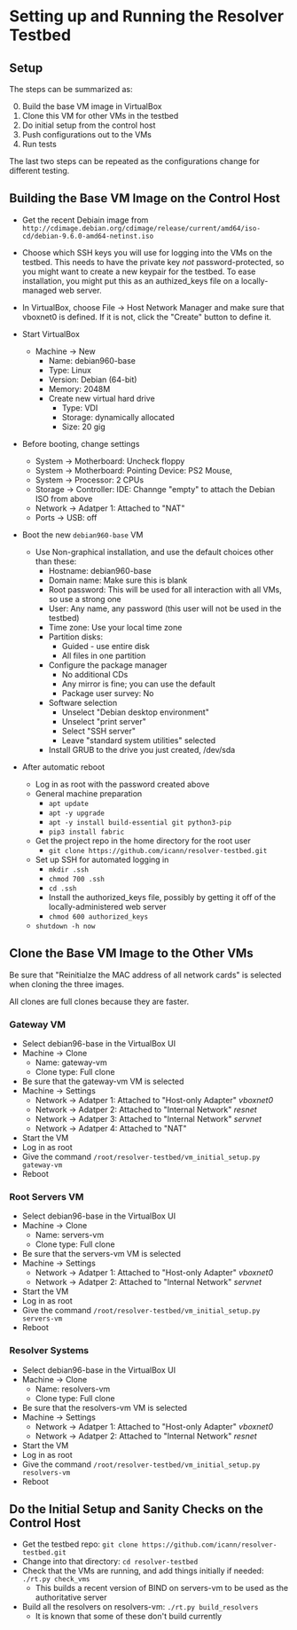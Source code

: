 # Setting up and Running the Resolver Testbed

## Setup

The steps can be summarized as:

0. Build the base VM image in VirtualBox
0. Clone this VM for other VMs in the testbed
0. Do initial setup from the control host
0. Push configurations out to the VMs
0. Run tests

The last two steps can be repeated as the configurations change for different testing.

## Building the Base VM Image on the Control Host

* Get the recent Debiain image from `http://cdimage.debian.org/cdimage/release/current/amd64/iso-cd/debian-9.6.0-amd64-netinst.iso`

* Choose which SSH keys you will use for logging into the VMs on the testbed.
This needs to have the private key _not_ password-protected, so you might want to create a new keypair for the testbed.
To ease installation, you might put this as an authized_keys file on a locally-managed web server.

* In VirtualBox, choose File &rarr; Host Network Manager and make sure that vboxnet0 is defined. If it is not,
click the "Create" button to define it.

* Start VirtualBox
	* Machine &rarr; New
		* Name: debian960-base
		* Type: Linux
		* Version: Debian (64-bit)
		* Memory: 2048M
		* Create new virtual hard drive
			* Type: VDI
			* Storage: dynamically allocated
			* Size: 20 gig

* Before booting, change settings
	* System &rarr; Motherboard: Uncheck floppy
	* System &rarr; Motherboard: Pointing Device: PS2 Mouse, 
	* System &rarr; Processor: 2 CPUs
	* Storage &rarr; Controller: IDE: Channge "empty" to attach the Debian ISO from above
	* Network &rarr; Adatper 1: Attached to "NAT"
	* Ports &rarr; USB: off

* Boot the new `debian960-base` VM
	* Use Non-graphical installation, and use the default choices other than these:
		* Hostname: debian960-base
		* Domain name: Make sure this is blank
		* Root password: This will be used for all interaction with all VMs, so use a strong one
		* User: Any name, any password (this user will not be used in the testbed)
		* Time zone: Use your local time zone
		* Partition disks:
			* Guided - use entire disk
			* All files in one partition
		* Configure the package manager
			* No additional CDs
			* Any mirror is fine; you can use the default
			* Package user survey: No
		* Software selection
			* Unselect "Debian desktop environment"
			* Unselect "print server"
			* Select "SSH server"
			* Leave "standard system utilities" selected
		* Install GRUB to the drive you just created, /dev/sda

* After automatic reboot
	* Log in as root with the password created above
	* General machine preparation
		* `apt update`
		* `apt -y upgrade`
		* `apt -y install build-essential git python3-pip`
		* `pip3 install fabric`
	* Get the project repo in the home directory for the root user
		* `git clone https://github.com/icann/resolver-testbed.git`
	* Set up SSH for automated logging in
		* `mkdir .ssh`
		* `chmod 700 .ssh`
		* `cd .ssh`
		* Install the authorized_keys file, possibly by getting it off of the locally-administered web server
		* `chmod 600 authorized_keys`
	* `shutdown -h now`

## Clone the Base VM Image to the Other VMs

Be sure that "Reinitialze the MAC address of all network cards" is selected when cloning the three images.

All clones are full clones because they are faster.

### Gateway VM

* Select debian96-base in the VirtualBox UI
* Machine &rarr; Clone
	* Name: gateway-vm
	* Clone type: Full clone
* Be sure that the gateway-vm VM is selected
* Machine &rarr; Settings
	* Network &rarr; Adatper 1: Attached to "Host-only Adapter" _vboxnet0_
	* Network &rarr; Adatper 2: Attached to "Internal Network" _resnet_
	* Network &rarr; Adatper 3: Attached to "Internal Network" _servnet_
	* Network &rarr; Adatper 4: Attached to "NAT"
* Start the VM
* Log in as root
* Give the command `/root/resolver-testbed/vm_initial_setup.py gateway-vm`
* Reboot

### Root Servers VM

* Select debian96-base in the VirtualBox UI
* Machine &rarr; Clone
	* Name: servers-vm
	* Clone type: Full clone
* Be sure that the servers-vm VM is selected
* Machine &rarr; Settings
	* Network &rarr; Adatper 1: Attached to "Host-only Adapter" _vboxnet0_
	* Network &rarr; Adatper 2: Attached to "Internal Network" _servnet_
* Start the VM
* Log in as root
* Give the command `/root/resolver-testbed/vm_initial_setup.py servers-vm`
* Reboot

### Resolver Systems

* Select debian96-base in the VirtualBox UI
* Machine &rarr; Clone
	* Name: resolvers-vm
	* Clone type: Full clone
* Be sure that the resolvers-vm VM is selected
* Machine &rarr; Settings
	* Network &rarr; Adatper 1: Attached to "Host-only Adapter" _vboxnet0_
	* Network &rarr; Adatper 2: Attached to "Internal Network" _resnet_
* Start the VM
* Log in as root
* Give the command `/root/resolver-testbed/vm_initial_setup.py resolvers-vm`
* Reboot

## Do the Initial Setup and Sanity Checks on the Control Host

* Get the testbed repo: `git clone https://github.com/icann/resolver-testbed.git`
* Change into that directory: `cd resolver-testbed`
* Check that the VMs are running, and add things initially if needed: `./rt.py check_vms`
	* This builds a recent version of BIND on servers-vm to be used as the authoritative server
* Build all the resolvers on resolvers-vm: `./rt.py build_resolvers`
	* It is known that some of these don't build currently
